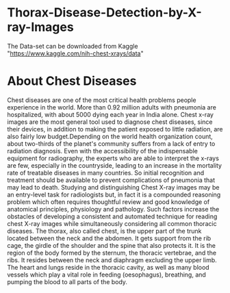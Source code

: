 # Thorax-Disease-Detection-by-X-ray-Images

The Data-set can be downloaded from Kaggle "https://www.kaggle.com/nih-chest-xrays/data" 
# About Chest Diseases
Chest diseases are one of the most critical health problems people experience in the world. More than 0.92 million adults with pneumonia are hospitalized, with about 5000 dying each year in India alone. Chest x-ray images are the most general tool used to diagnose chest diseases, since their devices, in addition to making the patient exposed to little radiation, are also fairly low budget.Depending on the world health organization count, about two-thirds of the planet's community suffers from a lack of entry to radiation diagnosis. Even with the accessibility of the indispensable equipment for radiography, the experts who are able to interpret the x-rays are few, especially in the countryside, leading to an increase in the mortality rate of treatable diseases in many countries. So initial recognition and treatment should be available to prevent complications of pneumonia that may lead to death. Studying and distinguishing Chest X-ray images may be an entry-level task for radiologists but, in fact it is a compounded reasoning problem which often requires thoughtful review and good knowledge of anatomical principles, physiology and pathology. Such factors increase the obstacles of developing a consistent and automated technique for reading chest X-ray images while simultaneously considering all common thoracic diseases.
The thorax, also called chest, is the upper part of the trunk located between the neck and the abdomen. It gets support from the rib cage, the girdle of the shoulder and the spine that also protects it. It is the region of the body formed by the sternum, the thoracic vertebrae, and the ribs. It resides between the neck and diaphragm excluding the upper limb. The heart and lungs reside in the thoracic cavity, as well as many blood vessels which play a vital role in feeding (oesophagus), breathing, and pumping the blood
to all parts of the body.

